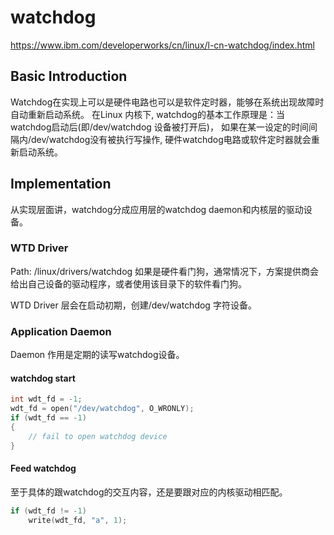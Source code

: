 # watchdog

https://www.ibm.com/developerworks/cn/linux/l-cn-watchdog/index.html

## Basic Introduction

Watchdog在实现上可以是硬件电路也可以是软件定时器，能够在系统出现故障时自动重新启动系统。
在Linux 内核下, watchdog的基本工作原理是：当watchdog启动后(即/dev/watchdog 设备被打开后)，
如果在某一设定的时间间隔内/dev/watchdog没有被执行写操作, 硬件watchdog电路或软件定时器就会重新启动系统。


## Implementation
从实现层面讲，watchdog分成应用层的watchdog daemon和内核层的驱动设备。

### WTD Driver
Path: /linux/drivers/watchdog
如果是硬件看门狗，通常情况下，方案提供商会给出自己设备的驱动程序，或者使用该目录下的软件看门狗。

WTD Driver 层会在启动初期，创建/dev/watchdog 字符设备。

### Application Daemon
Daemon 作用是定期的读写watchdog设备。

#### watchdog start
```c
int wdt_fd = -1;
wdt_fd = open("/dev/watchdog", O_WRONLY);
if (wdt_fd == -1)
{
    // fail to open watchdog device
}
```


#### Feed watchdog
至于具体的跟watchdog的交互内容，还是要跟对应的内核驱动相匹配。

```c
if (wdt_fd != -1)
    write(wdt_fd, "a", 1);
```
